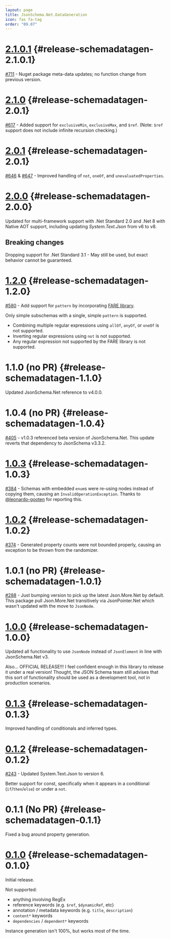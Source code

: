 ```yaml
---
layout: page
title: JsonSchema.Net.DataGeneration
icon: fas fa-tag
order: "09.07"
---
```

# [2.1.0.1](https://github.com/gregsdennis/json-everything/pull/712) {#release-schemadatagen-2.1.0.1}

[#711](https://github.com/gregsdennis/json-everything/issues/711) - Nuget package meta-data updates; no function change from previous version.

# [2.1.0](https://github.com/gregsdennis/json-everything/pull/665) {#release-schemadatagen-2.0.1}

[#617](https://github.com/gregsdennis/json-everything/issues/617) - Added support for `exclusiveMin`, `exclusiveMax`, and `$ref`.  (Note: `$ref` support does not include infinite recursion checking.)

# [2.0.1](https://github.com/gregsdennis/json-everything/pull/658) {#release-schemadatagen-2.0.1}

[#646](https://github.com/gregsdennis/json-everything/issues/646) & [#647](https://github.com/gregsdennis/json-everything/issues/647) - Improved handling of `not`, `oneOf`, and `unevaluatedProperties`.

# [2.0.0](https://github.com/gregsdennis/json-everything/pull/619) {#release-schemadatagen-2.0.0}

Updated for multi-framework support with .Net Standard 2.0 and .Net 8 with Native AOT support, including updating _System.Text.Json_ from v6 to v8.

## Breaking changes

Dropping support for .Net Standard 3.1 - May still be used, but exact behavior cannot be guaranteed. 

# [1.2.0](https://github.com/gregsdennis/json-everything/pull/582) {#release-schemadatagen-1.2.0}

[#580](https://github.com/gregsdennis/json-everything/issues/580) - Add support for `pattern` by incorporating [FARE library](https://github.com/moodmosaic/Fare).

Only simple subschemas with a single, simple `pattern` is supported.

- Combining multiple regular expressions using `allOf`, `anyOf`, or `oneOf` is not supported.
- Inverting regular expressions using `not` is not supported.
- Any regular expression not supported by the FARE library is not supported.

# 1.1.0 (no PR) {#release-schemadatagen-1.1.0}

Updated JsonSchema.Net reference to v4.0.0.

# 1.0.4 (no PR) {#release-schemadatagen-1.0.4}

[#405](https://github.com/gregsdennis/json-everything/issues/405) - v1.0.3 referenced beta version of JsonSchema.Net.  This update reverts that dependency to JsonSchema v3.3.2.

# [1.0.3](https://github.com/gregsdennis/json-everything/pull/386) {#release-schemadatagen-1.0.3}

[#384](https://github.com/gregsdennis/json-everything/issues/384) - Schemas with embedded `enum`s were re-using nodes instead of copying them, causing an `InvalidOperationException`.  Thanks to [@leonardo-gooten](https://github.com/leonardo-gooten) for reporting this.

# [1.0.2](https://github.com/gregsdennis/json-everything/pull/380) {#release-schemadatagen-1.0.2}

[#374](https://github.com/gregsdennis/json-everything/issues/374) - Generated property counts were not bounded properly, causing an exception to be thrown from the randomizer.

# 1.0.1 (no PR) {#release-schemadatagen-1.0.1}

[#288](https://github.com/gregsdennis/json-everything/issues/288) - Just bumping version to pick up the latest Json.More.Net by default.  This package pull Json.More.Net transitively via JsonPointer.Net which wasn't updated with the move to `JsonNode`.

# [1.0.0](https://github.com/gregsdennis/json-everything/pull/280) {#release-schemadatagen-1.0.0}

Updated all functionality to use `JsonNode` instead of `JsonElement` in line with JsonSchema.Net v3.

Also... OFFICIAL RELEASE!!!  I feel confident enough in this library to release it under a real version!  Thought, the JSON Schema team still advises that this sort of functionality should be used as a development tool, not in production scenarios.

# [0.1.3](https://github.com/gregsdennis/json-everything/pull/262) {#release-schemadatagen-0.1.3}

Improved handling of conditionals and inferred types.

# [0.1.2](https://github.com/gregsdennis/json-everything/pull/259) {#release-schemadatagen-0.1.2}

[#243](https://github.com/gregsdennis/json-everything/pull/243) - Updated System.Text.Json to version 6.

Better support for const, specifically when it appears in a conditional (`if`/`then`/`else`) or under a `not`.

# 0.1.1 (No PR) {#release-schemadatagen-0.1.1}

Fixed a bug around property generation.

# [0.1.0](https://github.com/gregsdennis/json-everything/pull/218) {#release-schemadatagen-0.1.0}

Initial release.

Not supported:

- anything involving RegEx
- reference keywords (e.g. `$ref`, `$dynamicRef`, etc)
- annotation / metadata keywords (e.g. `title`, `description`)
- `content*` keywords
- `dependencies` / `dependent*` keywords

Instance generation isn't 100%, but works most of the time.

